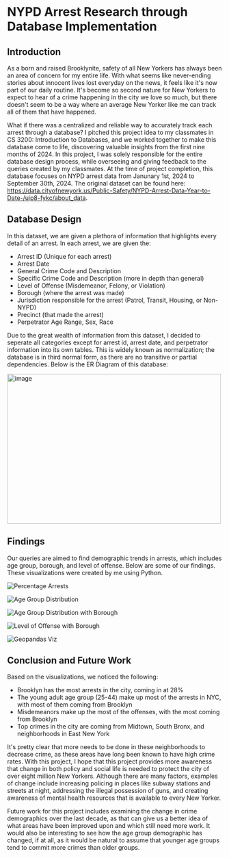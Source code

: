 # NYPD Arrest Research through Database Implementation

## Introduction
As a born and raised Brooklynite, safety of all New Yorkers has always been an area of concern for my entire life. With what seems like never-ending stories about innocent lives lost everyday on the news, it feels like it's now part of our daily routine. It's become so second nature for New Yorkers to expect to hear of a crime happening in the city we love so much, but there doesn't seem to be a way where an average New Yorker like me can track all of them that have happened. 

What if there was a centralized and reliable way to accurately track each arrest through a database? I pitched this project idea to my classmates in CS 3200: Introduction to Databases, and we worked together to make this database come to life, discovering valuable insights from the first nine months of 2024. In this project, I was solely responsible for the entire database design process, while overseeing and giving feedback to the queries created by my classmates. At the time of project completion, this database focuses on NYPD arrest data from Janunary 1st, 2024 to September 30th, 2024. The original dataset can be found here: https://data.cityofnewyork.us/Public-Safety/NYPD-Arrest-Data-Year-to-Date-/uip8-fykc/about_data. 

## Database Design
In this dataset, we are given a plethora of information that highlights every detail of an arrest. In each arrest, we are given the:
- Arrest ID (Unique for each arrest)
- Arrest Date
- General Crime Code and Description
- Specific Crime Code and Description (more in depth than general)
- Level of Offense (Misdemeanor, Felony, or Violation)
- Borough (where the arrest was made)
- Jurisdiction responsible for the arrest (Patrol, Transit, Housing, or Non-NYPD)
- Precinct (that made the arrest)
- Perpetrator Age Range, Sex, Race

Due to the great wealth of information from this dataset, I decided to seperate all categories except for arrest id, arrest date, and perpetrator information into its own tables. This is widely known as normalization; the database is in third normal form, as there are no transitive or partial dependencies. Below is the ER Diagram of this database: 

<img src="/assets/images/NYPD_DB_Design.png" alt='image' width='500' height='350'>

## Findings
Our queries are aimed to find demographic trends in arrests, which includes age group, borough, and level of offense.
Below are some of our findings. These visualizations were created by me using Python.

![Percentage Arrests](/assets/images/borough_arrest_percentage.png)

![Age Group Distribution](/assets/images/crime_age_group_distribution.png)

![Age Group Distribution with Borough](/assets/images/crime_age_group_with_borough.png)

![Level of Offense with Borough](/assets/images/level_of_offense_borough.png)

![Geopandas Viz](/assets/images/nypd_geo_viz.png)

## Conclusion and Future Work
Based on the visualizations, we noticed the following:
- Brooklyn has the most arrests in the city, coming in at 28%
- The young adult age group (25-44) make up most of the arrests in NYC, with most of them coming from Brooklyn
- Misdemeanors make up the most of the offenses, with the most coming from Brooklyn
- Top crimes in the city are coming from Midtown, South Bronx, and neighborhoods in East New York

It's pretty clear that more needs to be done in these neighborhoods to decrease crime, as these areas have long been known to have high crime rates. With this project, I hope that this project provides more awareness that change in both policy and social life is needed to protect the city of over eight million New Yorkers. Although there are many factors, examples of change include increasing policing in places like subway stations and streets at night, addressing the illegal possession of guns, and creating awareness of mental health resources that is available to every New Yorker.

Future work for this project includes examining the change in crime demographics over the last decade, as that can give us a better idea of what areas have been improved upon and which still need more work. It would also be interesting to see how the age group demographic has changed, if at all, as it would be natural to assume that younger age groups tend to commit more crimes than older groups. 



